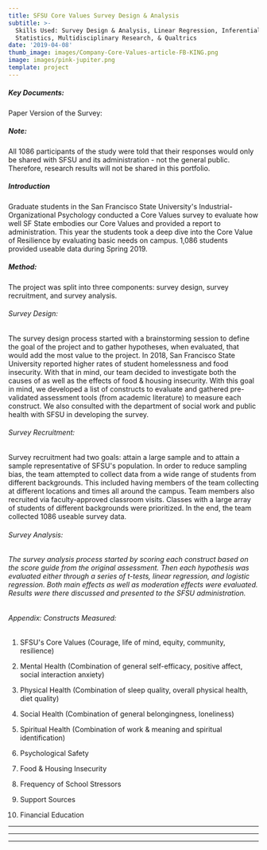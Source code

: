 ```yaml
---
title: SFSU Core Values Survey Design & Analysis
subtitle: >-
  Skills Used: Survey Design & Analysis, Linear Regression, Inferential
  Statistics, Multidisciplinary Research, & Qualtrics
date: '2019-04-08'
thumb_image: images/Company-Core-Values-article-FB-KING.png
image: images/pink-jupiter.png
template: project
---
```

##### Key Documents:

Paper Version of the Survey:

##### Note:

All 1086 participants of the study were told that their responses would only be shared with SFSU and its administration - not the general public. Therefore, research results will not be shared in this portfolio.

##### Introduction

Graduate students in the San Francisco State University's Industrial-Organizational Psychology conducted a Core Values survey to evaluate how well SF State embodies our Core Values and provided a report to administration. This year the students took a deep dive into the Core Value of Resilience by evaluating basic needs on campus. 1,086 students provided useable data during Spring 2019.

##### Method:

The project was split into three components: survey design, survey recruitment, and survey analysis.

###### Survey Design:

The survey design process started with a brainstorming session to define the goal of the project and to gather hypotheses, when evaluated, that would add the most value to the project. In 2018, San Francisco State University reported higher rates of student homelessness and food insecurity.  With that in mind, our team decided to investigate both the causes of as well as the effects of food & housing insecurity. With this goal in mind, we developed a list of constructs to evaluate and gathered pre-validated assessment tools (from academic literature) to measure each construct. We also consulted with the department of social work and public health with SFSU in developing the survey.

###### Survey Recruitment:

Survey recruitment had two goals: attain a large sample and to attain a sample representative of SFSU's population. In order to reduce sampling bias, the team attempted to collect data from a wide range of students from different backgrounds. This included having members of the team collecting at different locations and times all around the campus. Team members also recruited via faculty-approved classroom visits. Classes with a large array of students of different backgrounds were prioritized.  In the end, the team collected 1086 useable survey data.

###### Survey Analysis:

###### The survey analysis process started by scoring each construct based on the score guide from the original assessment. Then each hypothesis was evaluated either through a series of t-tests, linear regression, and logistic regression. Both main effects as well as moderation effects were evaluated. Results were there discussed and presented to the SFSU administration. 

###### Appendix: Constructs Measured:

1.  SFSU's Core Values (Courage, life of mind, equity, community, resilience)

2.  Mental Health (Combination of general self-efficacy, positive affect, social interaction anxiety)

3.  Physical Health (Combination of sleep quality, overall physical health, diet quality)

4.  Social Health (Combination of general belongingness, loneliness)

5.  Spiritual Health (Combination of work & meaning and spiritual identification)

6.  Psychological Safety

7.  Food & Housing Insecurity

8.  Frequency of School Stressors

9.  Support Sources

10. Financial Education

***

***

***
